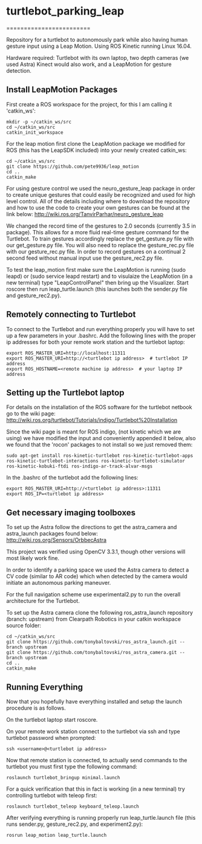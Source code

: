 # turtlebot_parking_leap
========================

Repository for a turtlebot to autonomously park while also having human gesture input using a Leap Motion. Using ROS Kinetic running Linux 16.04.

Hardware required: Turtlebot with its own laptop, two depth cameras (we used Astra) Kinect would also work, and a LeapMotion for gesture detection.

## Install LeapMotion Packages
First create a ROS workspace for the project, for this I am calling it 'catkin_ws':
```
mkdir -p ~/catkin_ws/src
cd ~/catkin_ws/src
catkin_init_workspace
```

For the leap motion first clone the LeapMotion package we modified for ROS (this has the LeapSDK included) into your newly created catkin_ws: 
```
cd ~/catkin_ws/src
git clone https://github.com/pete9936/leap_motion
cd ..
catkin_make
```

For using gesture control we used the neuro_gesture_leap package in order to create unique gestures that could easily be recognized and used for high level control. All of the details including where to download the repository and how to use the code to create your own gestures can be found at the link below:
http://wiki.ros.org/TanvirParhar/neuro_gesture_leap 

We changed the record time of the gestures to 2.0 seconds (currently 3.5 in package). This allows for a more fluid real-time gesture command for the Turtlebot. To train gestures accordingly replace the get_gesture.py file with our get_gesture.py file. You will also need to replace the gesture_rec.py file with our gesture_rec.py file.
In order to record gestures on a continual 2 second feed without manual input use the gesture_rec2.py file.

To test the leap_motion first make sure the LeapMotion is running (sudo leapd) or (sudo service leapd restart) and to visulaize the LeapMotion (in a new terminal) type "LeapControlPanel" then bring up the Visualizer. Start roscore then run leap_turtle.launch (this launches both the sender.py file and gesture_rec2.py).

## Remotely connecting to Turtlebot
To connect to the Turtlebot and run everything properly you will have to set up a few parameters in your .bashrc. Add the following lines with the proper ip addresses for both your remote work station and the turtlebot laptop:
```
export ROS_MASTER_URI=http://localhost:11311
export ROS_MASTER_URI=http://<turtlebot ip address>  # turtlebot IP address
export ROS_HOSTNAME=<remote machine ip address>  # your laptop IP address
```

## Setting up the Turtlebot laptop

For details on the installation of the ROS software for the turtlebot netbook go to the wiki page: http://wiki.ros.org/turtlebot/Tutorials/indigo/Turtlebot%20Installation

Since the wiki page is meant for ROS indigo, (not kinetic which we are using) we have modified the input and conveniently appended it below, also we found that the 'rocon' packages to not install so we just removed them:
```
sudo apt-get install ros-kinetic-turtlebot ros-kinetic-turtlebot-apps ros-kinetic-turtlebot-interactions ros-kinetic-turtlebot-simulator ros-kinetic-kobuki-ftdi ros-indigo-ar-track-alvar-msgs
```

In the .bashrc of the turtlebot add the following lines:
```
export ROS_MASTER_URI=http://<turtlebot ip address>:11311
export ROS_IP=<turtlebot ip address>
```

## Get necessary imaging toolboxes

To set up the Astra follow the directions to get the astra_camera and astra_launch packages found below:
http://wiki.ros.org/Sensors/OrbbecAstra 

This project was verified using OpenCV 3.3.1, though other versions will most likely work fine.

In order to identify a parking space we used the Astra camera to detect a CV code (similar to AR code) which when detected by the camera would initiate an autonomous parking maneuver.

For the full navigation scheme use experimental2.py to run the overall architecture for the Turtlebot.

To set up the Astra camera clone the following ros_astra_launch repository (branch: upstream) from Clearpath Robotics in your catkin workspace source folder:
```
cd ~/catkin_ws/src
git clone https://github.com/tonybaltovski/ros_astra_launch.git --branch upstream
git clone https://github.com/tonybaltovski/ros_astra_camera.git --branch upstream
cd ..
catkin_make
```

## Running Everything
Now that you hopefully have everything installed and setup the launch procedure is as follows.

On the turtlebot laptop start roscore.

On your remote work station connect to the turtlebot via ssh and type turtlebot password when prompted:
```
ssh <username>@<turtlebot ip address>
```
Now that remote station is connected, to actually send commands to the turtlebot you must first type the following command:
```
roslaunch turtlebot_bringup minimal.launch
```
For a quick verification that this in fact is working (in a new terminal) try controlling turtlebot with teleop first:
```
roslaunch turtlebot_teleop keyboard_teleop.launch
```

After verifying everything is running properly run leap_turtle.launch file (this runs sender.py, gesture_rec2.py, and experiment2.py):
```
rosrun leap_motion leap_turtle.launch
```

